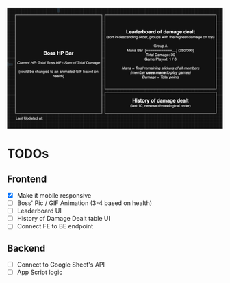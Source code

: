 ![HP Boss](assets/img/image.png)

# TODOs

## Frontend
- [X] Make it mobile responsive
- [ ] Boss' Pic / GIF Animation (3-4 based on health)
- [ ] Leaderboard UI
- [ ] History of Damage Dealt table UI
- [ ] Connect FE to BE endpoint

## Backend
- [ ] Connect to Google Sheet's API
- [ ] App Script logic